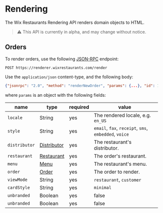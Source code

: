 # Rendering

The Wix Restaurants Rendering API renders domain objects to HTML.

> :warning: This API is currently in alpha, and may change without notice.

## Orders
To render orders, use the following [JSON-RPC](https://en.wikipedia.org/wiki/JSON-RPC) endpoint:

~~~
POST https://renderer.wixrestaurants.com/render
~~~

Use the `application/json` content-type, and the following body:

~~~ json
{"jsonrpc": "2.0", "method": "renderNewOrder", "params": {...}, "id": 1}
~~~

where `params` is an object with the following fields:

|name         |type       |required|value                                                                                    |
|-------------|-----------|--------|-----------------------------------------------------------------------------------------|
|`locale`     |String     |yes     |The rendered locale, e.g. `en_US`                                                        |
|`style`      |String     |yes     |`email`, `fax`, `receipt`, `sms`, `embedded`, `voice`                                    |
|`distributor`|[Distributor](https://github.com/wix/openrest4j/blob/master/openrest4j-api/src/main/java/com/openrest/v1_1/Distributor.java)|yes     |The restaurant's distributor. |
|`restaurant` |[Restaurant](https://github.com/wix/openrest4j/blob/master/openrest4j-api/src/main/java/com/openrest/v1_1/Restaurant.java)|yes     |The order's restaurant. |
|`menu`       |[Menu](https://github.com/wix/openrest4j/blob/master/openrest4j-api/src/main/java/com/openrest/v1_1/Menu.java)|yes     |The restaurant's menu. |
|`order`      |[Order](https://github.com/wix/openrest4j/blob/master/openrest4j-api/src/main/java/com/openrest/v1_1/Order.java)|yes     |The order to render. |
|`viewMode`   |String     |yes      |`restaurant`, `customer`                                                                |
|`cardStyle`  |String     |yes      |`minimal`                                                                               |
|`unbranded`  |Boolean    |yes      |false                                                                                   |
|`unbranded`  |Boolean    |yes      |false                                                                                   |
